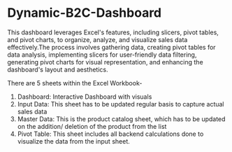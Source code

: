 # Dynamic-B2C-Dashboard
 This dashboard leverages Excel's features, including slicers, pivot tables, and pivot charts, to organize, analyze, and visualize sales data effectively.The process involves gathering data, creating pivot tables for data analysis, implementing slicers for user-friendly data filtering, generating pivot charts for visual representation, and enhancing the dashboard's layout and aesthetics. 

 There are 5 sheets within the Excel Workbook-
1. Dashboard: Interactive Dashboard with visuals
2. Input Data: This sheet has to be updated regular basis to capture actual sales data
3. Master Data: This is the product catalog sheet, which has to be updated on the addition/ deletion of the product from the list
4. Pivot Table: This sheet includes all backend calculations done to visualize the data from the input sheet.

